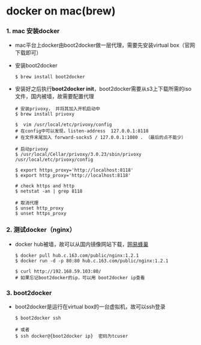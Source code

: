 # docker on mac(brew)

### 1. mac 安装docker

* mac平台上docker由boot2docker做一层代理，需要先安装virtual box（官网下载即可）
* 安装boot2docker
	
	```shell
	$ brew install boot2docker
	```
	
* 安装好之后执行**boot2docker init**，boot2docker需要从s3上下载所需的iso文件，国内被墙，故需要配置代理

	```shell
	# 安装privoxy， 并将其加入开机启动中
	$ brew install privoxy
	
	$  vim /usr/local/etc/privoxy/config
	# 在config中可以发现，listen-address  127.0.0.1:8118
	# 在文件末尾加入 forward-socks5 / 127.0.0.1:1080 . （最后的点不能少）
	
	# 启动privoxy
	$ /usr/local/Cellar/privoxy/3.0.23/sbin/privoxy /usr/local/etc/privoxy/config
	
	$ export https_proxy='http://localhost:8118'
 	$ export http_proxy='http://localhost:8118'
 	
 	# check https and http
 	$ netstat -an | grep 8118
 	
 	# 取消代理
	$ unset http_proxy
	$ unset https_proxy
	```
		
### 2. 测试docker（nginx）
 
* docker hub被墙，故可以从国内镜像网站下载，[网易蜂巢](https://c.163.com/hub#/m/home/) 

	```shell	
	$ docker pull hub.c.163.com/public/nginx:1.2.1
	$ docker run -d -p 80:80 hub.c.163.com/public/nginx:1.2.1
	
	$ curl http://192.168.59.103:80/
	# 如果忘记boot2docker的ip，可以用 boot2docker ip查看
	```
	
### 3. boot2docker

* boot2docker是运行在virtual box的一台虚拟机，故可以ssh登录
	
	```shell
	$ boot2docker ssh 
	
	# 或者
	$ ssh docker@{boot2docker ip}  密码为tcuser
	```





